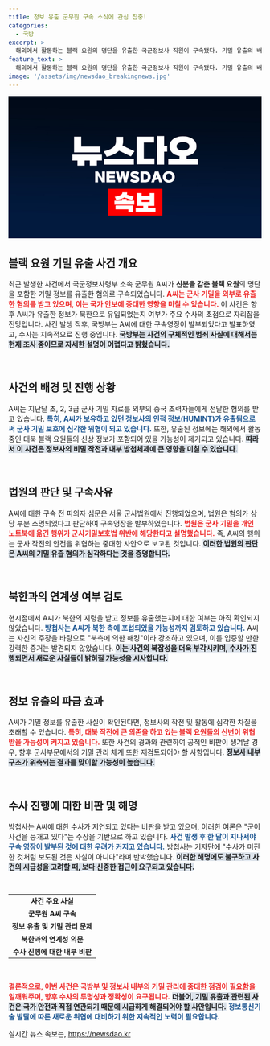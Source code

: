 ```yaml
---
title: 정보 유출 군무원 구속 소식에 관심 집중!
categories:
  - 국방
excerpt: >
  해외에서 활동하는 블랙 요원의 명단을 유출한 국군정보사 직원이 구속됐다. 기밀 유출의 배경과 북한과의 연관성이 수사의 주요 초점으로 떠오르며, 군의 대응과 내부 비판이 쏟아지고 있다.
feature_text: >
  해외에서 활동하는 블랙 요원의 명단을 유출한 국군정보사 직원이 구속됐다. 기밀 유출의 배경과 북한과의 연관성이 수사의 주요 초점으로 떠오르며, 군의 대응과 내부 비판이 쏟아지고 있다.
image: '/assets/img/newsdao_breakingnews.jpg'
---
```


<p><img src="/assets/img/newsdao_breakingnews.jpg" alt="koreaapp 속보" /></p>

<h2 data-ke-size="size26">블랙 요원 기밀 유출 사건 개요</h2>

<p data-ke-size="size16">최근 발생한 사건에서 국군정보사령부 소속 군무원 A씨가 <b>신분을 감춘 블랙 요원</b>의 명단을 포함한 기밀 정보를 유출한 혐의로 구속되었습니다. <b><span style="color: #ee2323;">A씨는 군사 기밀을 외부로 유출한 혐의를 받고 있으며, 이는 국가 안보에 중대한 영향을 미칠 수 있습니다.</span></b> 이 사건은 향후 A씨가 유출한 정보가 북한으로 유입되었는지 여부가 주요 수사의 초점으로 자리잡을 전망입니다. 사건 발생 직후, 국방부는 A씨에 대한 구속영장이 발부되었다고 발표하였고, 수사는 지속적으로 진행 중입니다. <b><span style="background-color: #21538527;">국방부는 사건의 구체적인 범죄 사실에 대해서는 현재 조사 중이므로 자세한 설명이 어렵다고 밝혔습니다.</span></b></p>

<p data-ke-size="size16">&nbsp;</p>

<h2 data-ke-size="size26">사건의 배경 및 진행 상황</h2>

<p data-ke-size="size16">A씨는 지난달 초, 2, 3급 군사 기밀 자료를 외부의 중국 조력자들에게 전달한 혐의를 받고 있습니다. <b><span style="color: #1a5490;">특히, A씨가 보유하고 있던 정보사의 인적 정보(HUMINT)가 유출됨으로써 군사 기밀 보호에 심각한 위협이 되고 있습니다.</span></b> 또한, 유출된 정보에는 해외에서 활동 중인 대북 블랙 요원들의 신상 정보가 포함되어 있을 가능성이 제기되고 있습니다. <b><span style="background-color: #21538527;">따라서 이 사건은 정보사의 비밀 작전과 내부 방첩체제에 큰 영향을 미칠 수 있습니다.</span></b></p>

<p data-ke-size="size16">&nbsp;</p>

<h2 data-ke-size="size26">법원의 판단 및 구속사유</h2>

<p data-ke-size="size16">A씨에 대한 구속 전 피의자 심문은 서울 군사법원에서 진행되었으며, 법원은 혐의가 상당 부분 소명되었다고 판단하여 구속영장을 발부하였습니다. <b><span style="color: #ee2323;">법원은 군사 기밀을 개인 노트북에 옮긴 행위가 군사기밀보호법 위반에 해당한다고 설명했습니다.</span></b> 즉, A씨의 행위는 군사 작전의 안전을 위협하는 중대한 사안으로 보고된 것입니다. <b><span style="background-color: #21538527;">이러한 법원의 판단은 A씨의 기밀 유출 혐의가 심각하다는 것을 증명합니다.</span></b></p>

<p data-ke-size="size16">&nbsp;</p>

<h2 data-ke-size="size26">북한과의 연계성 여부 검토</h2>

<p data-ke-size="size16">현시점에서 A씨가 북한의 지령을 받고 정보를 유출했는지에 대한 여부는 아직 확인되지 않았습니다. <b><span style="color: #1a5490;">방첩사는 A씨가 북한 측에 포섭되었을 가능성까지 검토하고 있습니다.</span></b> A씨는 자신의 주장을 바탕으로 "북측에 의한 해킹"이라 강조하고 있으며, 이를 입증할 만한 강력한 증거는 발견되지 않았습니다. <b><span style="background-color: #21538527;">이는 사건의 복잡성을 더욱 부각시키며, 수사가 진행되면서 새로운 사실들이 밝혀질 가능성을 시사합니다.</span></b></p>

<p data-ke-size="size16">&nbsp;</p>

<h2 data-ke-size="size26">정보 유출의 파급 효과</h2>

<p data-ke-size="size16">A씨가 기밀 정보를 유출한 사실이 확인된다면, 정보사의 작전 및 활동에 심각한 차질을 초래할 수 있습니다. <b><span style="color: #ee2323;">특히, 대북 작전에 큰 의존을 하고 있는 블랙 요원들의 신변이 위협받을 가능성이 커지고 있습니다.</span></b> 또한 사건의 경과와 관련하여 공적인 비판이 생겨날 경우, 향후 군사부문에서의 기밀 관리 체계 또한 재검토되어야 할 사항입니다. <b><span style="background-color: #21538527;">정보사 내부 구조가 위축되는 결과를 맞이할 가능성이 높습니다.</span></b></p>

<p data-ke-size="size16">&nbsp;</p>

<h2 data-ke-size="size26">수사 진행에 대한 비판 및 해명</h2>

<p data-ke-size="size16">방첩사는 A씨에 대한 수사가 지연되고 있다는 비판을 받고 있으며, 이러한 여론은 "군이 사건을 뭉개고 있다"는 주장을 기반으로 하고 있습니다. <b><span style="color: #1a5490;">사건 발생 후 한 달이 지나서야 구속 영장이 발부된 것에 대한 우려가 커지고 있습니다.</span></b> 방첩사는 기자단에 "수사가 미진한 것처럼 보도된 것은 사실이 아니다"라며 반박했습니다. <b><span style="background-color: #21538527;">이러한 해명에도 불구하고 사건의 시급성을 고려할 때, 보다 신중한 접근이 요구되고 있습니다.</span></b></p>

<p data-ke-size="size16">&nbsp;</p> 

<table>
  <tr>
    <td style="text-align: center; height: 17px;"><b>사건 주요 사실</b></td>
  </tr>
  <tr>
    <td style="text-align: center; height: 17px;"><b>군무원 A씨 구속</b></td>
  </tr>
  <tr>
    <td style="text-align: center; height: 17px;"><b>정보 유출 및 기밀 관리 문제</b></td>
  </tr>
  <tr>
    <td style="text-align: center; height: 17px;"><b>북한과의 연계성 의문</b></td>
  </tr>
  <tr>
    <td style="text-align: center; height: 17px;"><b>수사 진행에 대한 내부 비판</b></td>
  </tr>
</table>

<p data-ke-size="size16">&nbsp;</p> 

<p><b><span style="color: #ee2323;">결론적으로, 이번 사건은 국방부 및 정보사 내부의 기밀 관리에 중대한 점검이 필요함을 일깨워주며, 향후 수사의 투명성과 정확성이 요구됩니다.</span></b> <b><span style="background-color: #21538527;">더불어, 기밀 유출과 관련된 사건은 국가 안전과 직접 연관되기 때문에 시급하게 해결되어야 할 사안입니다.</span></b> <b><span style="color: #1a5490;">정보통신기술 발달에 따른 새로운 위협에 대비하기 위한 지속적인 노력이 필요합니다.</span></b></p>
실시간 뉴스 속보는, <a href="https://newsdao.kr" rel="dofollow">https://newsdao.kr</a>


